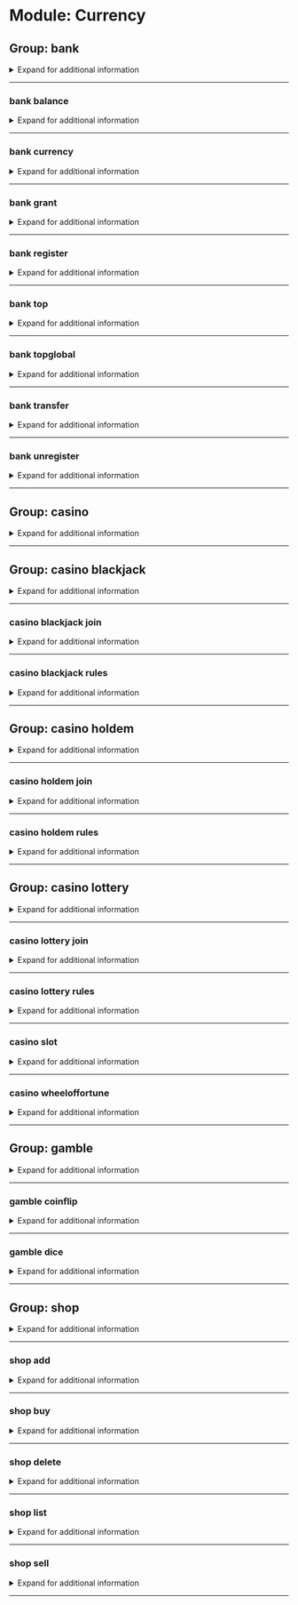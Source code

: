 # Module: Currency

## Group: bank
<details><summary markdown='span'>Expand for additional information</summary><p>

*WM bank commands. Group call prints out given user's bank balance. Accounts periodically get an increase.*

**Aliases:**
`$, $$, $$$`

**Arguments:**

(optional) `[user]` : *User.* (def: `None`)

**Examples:**

```
!bank
!bank @Someone
```
</p></details>

---

### bank balance
<details><summary markdown='span'>Expand for additional information</summary><p>

*View someone's bank account in this guild.*

**Aliases:**
`s, status, bal, money`

**Arguments:**

(optional) `[user]` : *User.* (def: `None`)

**Examples:**

```
!bank balance @Someone
```
</p></details>

---

### bank currency
<details><summary markdown='span'>Expand for additional information</summary><p>

*Set currency for this guild. Currency can be either emoji or text.*

**Aliases:**
`sc, setcurrency`

**Arguments:**

(optional) `[string...]` : *New currency.* (def: `None`)

**Examples:**

```
!bank currency :euro:
!bank currency My Custom Currency Name
```
</p></details>

---

### bank grant
<details><summary markdown='span'>Expand for additional information</summary><p>

*Magically increase another user's bank balance.*

**Privileged users only.**

**Aliases:**
`give`

**Overload 1:**

`[user]` : *User.*

`[long]` : *Amount.*

**Overload 0:**

`[long]` : *Amount.*

`[user]` : *User.*

**Examples:**

```
!bank grant @Someone 1000
!bank grant 1000 @Someone
```
</p></details>

---

### bank register
<details><summary markdown='span'>Expand for additional information</summary><p>

*Open an account in WM bank for this guild.*

**Aliases:**
`r, signup, activate`

**Examples:**

```
!bank register
```
</p></details>

---

### bank top
<details><summary markdown='span'>Expand for additional information</summary><p>

*Print the richest users.*

**Aliases:**
`leaderboard, elite`

**Examples:**

```
!bank top
```
</p></details>

---

### bank topglobal
<details><summary markdown='span'>Expand for additional information</summary><p>

*Print the globally richest users.*

**Aliases:**
`globalleaderboard, globalelite, gtop, topg, globaltop`

**Examples:**

```
!bank gtop
```
</p></details>

---

### bank transfer
<details><summary markdown='span'>Expand for additional information</summary><p>

*Transfer funds from your account to another one.*

**Aliases:**
`lend`

**Overload 1:**

`[user]` : *User to send credits to.*

`[long]` : *Amount of currency to transfer.*

**Overload 0:**

`[long]` : *Amount of currency to transfer.*

`[user]` : *User to send credits to.*

**Examples:**

```
!bank transfer @Someone 40
!bank transfer 40 @Someone
```
</p></details>

---

### bank unregister
<details><summary markdown='span'>Expand for additional information</summary><p>

*Delete an account from WM bank.*

**Privileged users only.**

**Aliases:**
`ur, signout, deleteaccount, delacc, disable, deactivate`

**Arguments:**

`[user]` : *User whose account to delete.*

(optional) `[boolean]` : *Globally delete?* (def: `False`)

**Examples:**

```
!bank unregister @Someone
```
</p></details>

---

## Group: casino
<details><summary markdown='span'>Expand for additional information</summary><p>

*Betting and gambling games.*

**Aliases:**
`vegas, cs, cas`

</p></details>

---

## Group: casino blackjack
<details><summary markdown='span'>Expand for additional information</summary><p>

*Play a blackjack game.*

**Aliases:**
`bj`

**Arguments:**

(optional) `[int]` : *Bid amount.* (def: `5`)

**Examples:**

```
!casino blackjack
```
</p></details>

---

### casino blackjack join
<details><summary markdown='span'>Expand for additional information</summary><p>

*Join a pending Blackjack game.*

**Aliases:**
`+, compete, enter, j, <<, <`

**Arguments:**

(optional) `[int]` : *Bid amount.* (def: `5`)

**Examples:**

```
!casino blackjack join
```
</p></details>

---

### casino blackjack rules
<details><summary markdown='span'>Expand for additional information</summary><p>

*Explain the Blackjack rules.*

**Aliases:**
`help, h, ruling, rule`

**Examples:**

```
!casino blackjack rules
```
</p></details>

---

## Group: casino holdem
<details><summary markdown='span'>Expand for additional information</summary><p>

*Play a Texas Hold'Em game.*

**Aliases:**
`poker, texasholdem, texas`

**Arguments:**

(optional) `[int]` : *Amount of money required to enter.* (def: `1000`)

**Examples:**

```
!casino holdem 10000
```
</p></details>

---

### casino holdem join
<details><summary markdown='span'>Expand for additional information</summary><p>

*Join a pending Texas Hold'Em game.*

**Aliases:**
`+, compete, enter, j, <<, <`

**Examples:**

```
!casino holdem join
```
</p></details>

---

### casino holdem rules
<details><summary markdown='span'>Expand for additional information</summary><p>

*Explain the Texas Hold'Em rules.*

**Aliases:**
`help, h, ruling, rule`

**Examples:**

```
!casino holdem rules
```
</p></details>

---

## Group: casino lottery
<details><summary markdown='span'>Expand for additional information</summary><p>

*Play a lottery game. The three numbers are drawn from 1 to 15 and they can't be repeated.*

**Aliases:**
`lotto`

**Arguments:**

`[int...]` : *Three numbers.*

**Examples:**

```
!casino lottery 2 10 8
```
</p></details>

---

### casino lottery join
<details><summary markdown='span'>Expand for additional information</summary><p>

*Join a pending Lottery game.*

**Aliases:**
`+, compete, enter, j, <<, <`

**Arguments:**

`[int...]` : *Three numbers.*

**Examples:**

```
!casino lottery join 2 10 8
```
</p></details>

---

### casino lottery rules
<details><summary markdown='span'>Expand for additional information</summary><p>

*Explain the Lottery rules.*

**Aliases:**
`help, h, ruling, rule`

**Examples:**

```
!casino lottery rules
```
</p></details>

---

### casino slot
<details><summary markdown='span'>Expand for additional information</summary><p>

*Roll a slot machine. You need to specify a bid amount. Default bid amount is 5.*

**Aliases:**
`slotmachine`

**Overload 1:**

(optional) `[long]` : *Bid.* (def: `5`)

**Overload 0:**

`[string...]` : *Bid as a metric number.*

**Examples:**

```
!casino slot 20
```
</p></details>

---

### casino wheeloffortune
<details><summary markdown='span'>Expand for additional information</summary><p>

*Roll a Wheel Of Fortune. You need to specify a bid amount. Default bid amount is 5.*

**Aliases:**
`wof`

**Overload 1:**

(optional) `[long]` : *Bid.* (def: `5`)

**Overload 0:**

`[string...]` : *Bid as a metric number.*

**Examples:**

```
!casino wof 20
```
</p></details>

---

## Group: gamble
<details><summary markdown='span'>Expand for additional information</summary><p>

*Betting and gambling commands.*

**Aliases:**
`bet`

</p></details>

---

### gamble coinflip
<details><summary markdown='span'>Expand for additional information</summary><p>

*Flip a coin and bet on the outcome.*

**Aliases:**
`coin, flip`

**Overload 1:**

`[long]` : *Bid.*

`[string]` : *Heads/Tails (h/t).*

**Overload 0:**

`[string]` : *Heads/Tails (h/t).*

`[long]` : *Bid.*

**Examples:**

```
!bet coinflip 10 heads
!bet coinflip tails 20
```
</p></details>

---

### gamble dice
<details><summary markdown='span'>Expand for additional information</summary><p>

*Roll a dice and bet on the outcome.*

**Aliases:**
`roll, die`

**Overload 1:**

`[long]` : *Bid.*

`[string]` : *Number guess (has to be a word one-six).*

**Overload 0:**

`[string]` : *Number guess (has to be a word one-six).*

`[long]` : *Bid.*

**Examples:**

```
!bet dice 50 six
!bet dice three 10
```
</p></details>

---

## Group: shop
<details><summary markdown='span'>Expand for additional information</summary><p>

*Shop for items using WM credits from your bank account. If invoked without subcommand, lists all available items for purchase.*

**Aliases:**
`store`

**Examples:**

```
!shop
```
</p></details>

---

### shop add
<details><summary markdown='span'>Expand for additional information</summary><p>

*Add a new item to guild purchasable items list.*

**Requires user permissions:**
`Manage guild`

**Aliases:**
`+, a, +=, <, <<, additem`

**Overload 1:**

`[long]` : *Item price.*

`[string...]` : *Item name.*

**Overload 0:**

`[string]` : *Item name.*

`[long]` : *Item price.*

**Examples:**

```
!shop add Barbie 500
!shop add "New Barbie" 500
!shop add 500 Newest Barbie
```
</p></details>

---

### shop buy
<details><summary markdown='span'>Expand for additional information</summary><p>

*Purchase an item from this guild's shop.*

**Aliases:**
`purchase, shutupandtakemymoney, b, p`

**Arguments:**

`[int]` : *Item ID.*

**Examples:**

```
!shop buy 3
```
</p></details>

---

### shop delete
<details><summary markdown='span'>Expand for additional information</summary><p>

*Remove purchasable item from this guild item list. You can remove an item by ID or by name.*

**Requires user permissions:**
`Manage guild`

**Aliases:**
`-, remove, rm, del, -=, >, >>`

**Arguments:**

`[int...]` : *ID list of items to remove.*

**Examples:**

```
!shop delete Barbie
!shop delete 5
!shop delete 1 2 3 4 5
```
</p></details>

---

### shop list
<details><summary markdown='span'>Expand for additional information</summary><p>

*List all purchasable items for this guild.*

**Aliases:**
`ls`

**Examples:**

```
!shop list
```
</p></details>

---

### shop sell
<details><summary markdown='span'>Expand for additional information</summary><p>

*Sell a purchased item for half the buy price.*

**Aliases:**
`return`

**Arguments:**

`[int]` : *Item ID.*

**Examples:**

```
!shop sell 3
```
</p></details>

---

